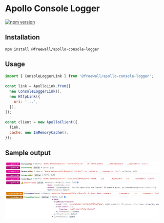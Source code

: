 # Apollo Console Logger

[![npm version](https://badge.fury.io/js/@freewall%2Fapollo-console-logger.svg)](https://badge.fury.io/js/@freewall%2Fapollo-console-logger)

## Installation

```shell
npm install @freewall/apollo-console-logger
```

## Usage

```js
import { ConsoleLoggerLink } from '@freewall/apollo-console-logger';

const link = ApolloLink.from([
  new ConsoleLoggerLink(),
  new HttpLink({
    uri: '...',
  }),
]);

const client = new ApolloClient({
  link,
  cache: new InMemoryCache(),
});
```

## Sample output

![image](/docs/sample-output.png)
